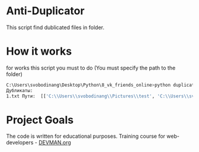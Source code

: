 # Anti-Duplicator

This script find dublicated files in folder.

# How it works

for works this script you must to do (You must specify the path to the folder)
```bash python
C:\Users\svobodinang\Desktop\Python\8_vk_friends_online>python duplicates.py C:\Users\svobodinang\Pictures\test
Дубликаты:
1.txt Пути:  [['C:\\Users\\svobodinang\\Pictures\\test', 'C:\\Users\\svobodinang\\Pictures\\test\\test2']]
```

# Project Goals

The code is written for educational purposes. Training course for web-developers - [DEVMAN.org](https://devman.org)
